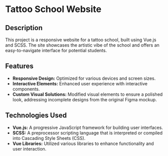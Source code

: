 # Tattoo School Website

## Description
This project is a responsive website for a tattoo school, built using Vue.js and SCSS. The site showcases the artistic vibe of the school and offers an easy-to-navigate interface for potential students. 

## Features
- **Responsive Design:** Optimized for various devices and screen sizes.
- **Interactive Elements:** Enhanced user experience with interactive components.
- **Custom Visual Solutions:** Modified visual elements to ensure a polished look, addressing incomplete designs from the original Figma mockup.

## Technologies Used
- **Vue.js:** A progressive JavaScript framework for building user interfaces.
- **SCSS:** A preprocessor scripting language that is interpreted or compiled into Cascading Style Sheets (CSS).
- **Vue Libraries:** Utilized various libraries to enhance functionality and user interaction.

